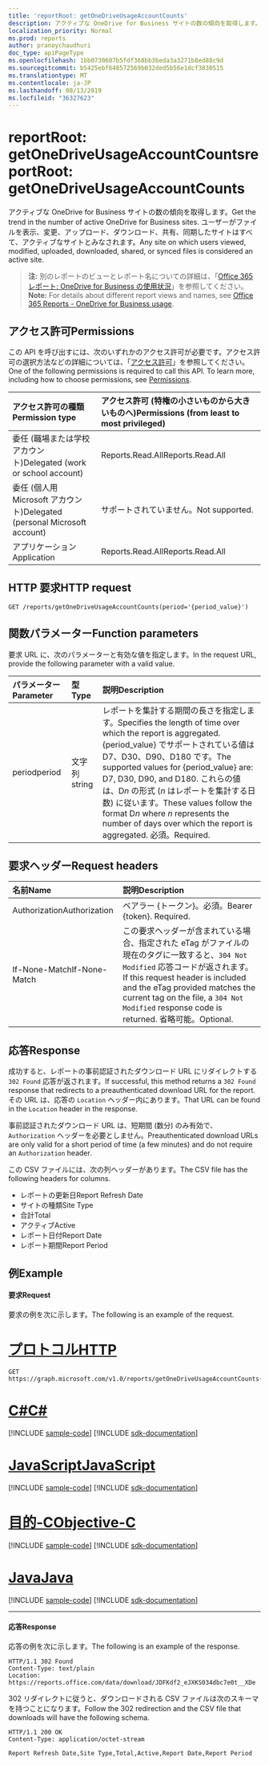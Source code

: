 ```yaml
---
title: 'reportRoot: getOneDriveUsageAccountCounts'
description: アクティブな OneDrive for Business サイトの数の傾向を取得します。 ユーザーがファイルを表示、変更、アップロード、ダウンロード、共有、同期したサイトはすべて、アクティブなサイトとみなされます。
localization_priority: Normal
ms.prod: reports
author: pranoychaudhuri
doc_type: apiPageType
ms.openlocfilehash: 1bb0730607b5fdf368bb3beda3a3271b8ed88c9d
ms.sourcegitcommit: b5425ebf648572569b032ded5b56e1dcf3830515
ms.translationtype: MT
ms.contentlocale: ja-JP
ms.lasthandoff: 08/13/2019
ms.locfileid: "36327623"
---
```

# <a name="reportroot-getonedriveusageaccountcounts"></a><span data-ttu-id="6a9a7-104">reportRoot: getOneDriveUsageAccountCounts</span><span class="sxs-lookup"><span data-stu-id="6a9a7-104">reportRoot: getOneDriveUsageAccountCounts</span></span>

<span data-ttu-id="6a9a7-105">アクティブな OneDrive for Business サイトの数の傾向を取得します。</span><span class="sxs-lookup"><span data-stu-id="6a9a7-105">Get the trend in the number of active OneDrive for Business sites.</span></span> <span data-ttu-id="6a9a7-106">ユーザーがファイルを表示、変更、アップロード、ダウンロード、共有、同期したサイトはすべて、アクティブなサイトとみなされます。</span><span class="sxs-lookup"><span data-stu-id="6a9a7-106">Any site on which users viewed, modified, uploaded, downloaded, shared, or synced files is considered an active site.</span></span>

> <span data-ttu-id="6a9a7-107">**注:** 別のレポートのビューとレポート名についての詳細は、「[Office 365 レポート: OneDrive for Business の使用状況](https://support.office.com/client/OneDrive-for-Business-usage-0de3b312-c4e8-4e4b-a02d-32b2f726a680)」を参照してください。</span><span class="sxs-lookup"><span data-stu-id="6a9a7-107">**Note:** For details about different report views and names, see [Office 365 Reports - OneDrive for Business usage](https://support.office.com/client/OneDrive-for-Business-usage-0de3b312-c4e8-4e4b-a02d-32b2f726a680).</span></span>

## <a name="permissions"></a><span data-ttu-id="6a9a7-108">アクセス許可</span><span class="sxs-lookup"><span data-stu-id="6a9a7-108">Permissions</span></span>

<span data-ttu-id="6a9a7-p103">この API を呼び出すには、次のいずれかのアクセス許可が必要です。アクセス許可の選択方法などの詳細については、「[アクセス許可](/graph/permissions-reference)」を参照してください。</span><span class="sxs-lookup"><span data-stu-id="6a9a7-p103">One of the following permissions is required to call this API. To learn more, including how to choose permissions, see [Permissions](/graph/permissions-reference).</span></span>

| <span data-ttu-id="6a9a7-111">アクセス許可の種類</span><span class="sxs-lookup"><span data-stu-id="6a9a7-111">Permission type</span></span>                        | <span data-ttu-id="6a9a7-112">アクセス許可 (特権の小さいものから大きいものへ)</span><span class="sxs-lookup"><span data-stu-id="6a9a7-112">Permissions (from least to most privileged)</span></span> |
| :------------------------------------- | :--------------------------------------- |
| <span data-ttu-id="6a9a7-113">委任 (職場または学校アカウント)</span><span class="sxs-lookup"><span data-stu-id="6a9a7-113">Delegated (work or school account)</span></span>     | <span data-ttu-id="6a9a7-114">Reports.Read.All</span><span class="sxs-lookup"><span data-stu-id="6a9a7-114">Reports.Read.All</span></span>                         |
| <span data-ttu-id="6a9a7-115">委任 (個人用 Microsoft アカウント)</span><span class="sxs-lookup"><span data-stu-id="6a9a7-115">Delegated (personal Microsoft account)</span></span> | <span data-ttu-id="6a9a7-116">サポートされていません。</span><span class="sxs-lookup"><span data-stu-id="6a9a7-116">Not supported.</span></span>                           |
| <span data-ttu-id="6a9a7-117">アプリケーション</span><span class="sxs-lookup"><span data-stu-id="6a9a7-117">Application</span></span>                            | <span data-ttu-id="6a9a7-118">Reports.Read.All</span><span class="sxs-lookup"><span data-stu-id="6a9a7-118">Reports.Read.All</span></span>                         |

## <a name="http-request"></a><span data-ttu-id="6a9a7-119">HTTP 要求</span><span class="sxs-lookup"><span data-stu-id="6a9a7-119">HTTP request</span></span>


<!-- { "blockType": "ignored" } --> 

```http
GET /reports/getOneDriveUsageAccountCounts(period='{period_value}')
```

## <a name="function-parameters"></a><span data-ttu-id="6a9a7-120">関数パラメーター</span><span class="sxs-lookup"><span data-stu-id="6a9a7-120">Function parameters</span></span>

<span data-ttu-id="6a9a7-121">要求 URL に、次のパラメーターと有効な値を指定します。</span><span class="sxs-lookup"><span data-stu-id="6a9a7-121">In the request URL, provide the following parameter with a valid value.</span></span>

| <span data-ttu-id="6a9a7-122">パラメーター</span><span class="sxs-lookup"><span data-stu-id="6a9a7-122">Parameter</span></span> | <span data-ttu-id="6a9a7-123">型</span><span class="sxs-lookup"><span data-stu-id="6a9a7-123">Type</span></span>   | <span data-ttu-id="6a9a7-124">説明</span><span class="sxs-lookup"><span data-stu-id="6a9a7-124">Description</span></span>                              |
| :-------- | :----- | :--------------------------------------- |
| <span data-ttu-id="6a9a7-125">period</span><span class="sxs-lookup"><span data-stu-id="6a9a7-125">period</span></span>    | <span data-ttu-id="6a9a7-126">文字列</span><span class="sxs-lookup"><span data-stu-id="6a9a7-126">string</span></span> | <span data-ttu-id="6a9a7-127">レポートを集計する期間の長さを指定します。</span><span class="sxs-lookup"><span data-stu-id="6a9a7-127">Specifies the length of time over which the report is aggregated.</span></span> <span data-ttu-id="6a9a7-128">{period_value} でサポートされている値は D7、D30、D90、D180 です。</span><span class="sxs-lookup"><span data-stu-id="6a9a7-128">The supported values for {period_value} are: D7, D30, D90, and D180.</span></span> <span data-ttu-id="6a9a7-129">これらの値は、D*n* の形式 (*n* はレポートを集計する日数) に従います。</span><span class="sxs-lookup"><span data-stu-id="6a9a7-129">These values follow the format D*n* where *n* represents the number of days over which the report is aggregated.</span></span> <span data-ttu-id="6a9a7-130">必須。</span><span class="sxs-lookup"><span data-stu-id="6a9a7-130">Required.</span></span> |

## <a name="request-headers"></a><span data-ttu-id="6a9a7-131">要求ヘッダー</span><span class="sxs-lookup"><span data-stu-id="6a9a7-131">Request headers</span></span>

| <span data-ttu-id="6a9a7-132">名前</span><span class="sxs-lookup"><span data-stu-id="6a9a7-132">Name</span></span>          | <span data-ttu-id="6a9a7-133">説明</span><span class="sxs-lookup"><span data-stu-id="6a9a7-133">Description</span></span>                              |
| :------------ | :--------------------------------------- |
| <span data-ttu-id="6a9a7-134">Authorization</span><span class="sxs-lookup"><span data-stu-id="6a9a7-134">Authorization</span></span> | <span data-ttu-id="6a9a7-p105">ベアラー {トークン}。必須。</span><span class="sxs-lookup"><span data-stu-id="6a9a7-p105">Bearer {token}. Required.</span></span>                |
| <span data-ttu-id="6a9a7-137">If-None-Match</span><span class="sxs-lookup"><span data-stu-id="6a9a7-137">If-None-Match</span></span> | <span data-ttu-id="6a9a7-138">この要求ヘッダーが含まれている場合、指定された eTag がファイルの現在のタグに一致すると、`304 Not Modified` 応答コードが返されます。</span><span class="sxs-lookup"><span data-stu-id="6a9a7-138">If this request header is included and the eTag provided matches the current tag on the file, a `304 Not Modified` response code is returned.</span></span> <span data-ttu-id="6a9a7-139">省略可能。</span><span class="sxs-lookup"><span data-stu-id="6a9a7-139">Optional.</span></span> |

## <a name="response"></a><span data-ttu-id="6a9a7-140">応答</span><span class="sxs-lookup"><span data-stu-id="6a9a7-140">Response</span></span>

<span data-ttu-id="6a9a7-141">成功すると、レポートの事前認証されたダウンロード URL にリダイレクトする `302 Found` 応答が返されます。</span><span class="sxs-lookup"><span data-stu-id="6a9a7-141">If successful, this method returns a `302 Found` response that redirects to a preauthenticated download URL for the report.</span></span> <span data-ttu-id="6a9a7-142">その URL は、応答の `Location` ヘッダー内にあります。</span><span class="sxs-lookup"><span data-stu-id="6a9a7-142">That URL can be found in the `Location` header in the response.</span></span>

<span data-ttu-id="6a9a7-143">事前認証されたダウンロード URL は、短期間 (数分) のみ有効で、`Authorization` ヘッダーを必要としません。</span><span class="sxs-lookup"><span data-stu-id="6a9a7-143">Preauthenticated download URLs are only valid for a short period of time (a few minutes) and do not require an `Authorization` header.</span></span>

<span data-ttu-id="6a9a7-144">この CSV ファイルには、次の列ヘッダーがあります。</span><span class="sxs-lookup"><span data-stu-id="6a9a7-144">The CSV file has the following headers for columns.</span></span>

- <span data-ttu-id="6a9a7-145">レポートの更新日</span><span class="sxs-lookup"><span data-stu-id="6a9a7-145">Report Refresh Date</span></span>
- <span data-ttu-id="6a9a7-146">サイトの種類</span><span class="sxs-lookup"><span data-stu-id="6a9a7-146">Site Type</span></span>
- <span data-ttu-id="6a9a7-147">合計</span><span class="sxs-lookup"><span data-stu-id="6a9a7-147">Total</span></span>
- <span data-ttu-id="6a9a7-148">アクティブ</span><span class="sxs-lookup"><span data-stu-id="6a9a7-148">Active</span></span>
- <span data-ttu-id="6a9a7-149">レポート日付</span><span class="sxs-lookup"><span data-stu-id="6a9a7-149">Report Date</span></span>
- <span data-ttu-id="6a9a7-150">レポート期間</span><span class="sxs-lookup"><span data-stu-id="6a9a7-150">Report Period</span></span>

## <a name="example"></a><span data-ttu-id="6a9a7-151">例</span><span class="sxs-lookup"><span data-stu-id="6a9a7-151">Example</span></span>

#### <a name="request"></a><span data-ttu-id="6a9a7-152">要求</span><span class="sxs-lookup"><span data-stu-id="6a9a7-152">Request</span></span>

<span data-ttu-id="6a9a7-153">要求の例を次に示します。</span><span class="sxs-lookup"><span data-stu-id="6a9a7-153">The following is an example of the request.</span></span>


# <a name="httptabhttp"></a>[<span data-ttu-id="6a9a7-154">プロトコル</span><span class="sxs-lookup"><span data-stu-id="6a9a7-154">HTTP</span></span>](#tab/http)
<!--{
  "blockType": "request",
  "isComposable": true,
  "name": "reportroot_getonedriveusageaccountcounts"
}-->

```http
GET https://graph.microsoft.com/v1.0/reports/getOneDriveUsageAccountCounts(period='D7')
```
# <a name="ctabcsharp"></a>[<span data-ttu-id="6a9a7-155">C#</span><span class="sxs-lookup"><span data-stu-id="6a9a7-155">C#</span></span>](#tab/csharp)
[!INCLUDE [sample-code](../includes/snippets/csharp/reportroot-getonedriveusageaccountcounts-csharp-snippets.md)]
[!INCLUDE [sdk-documentation](../includes/snippets/snippets-sdk-documentation-link.md)]

# <a name="javascripttabjavascript"></a>[<span data-ttu-id="6a9a7-156">JavaScript</span><span class="sxs-lookup"><span data-stu-id="6a9a7-156">JavaScript</span></span>](#tab/javascript)
[!INCLUDE [sample-code](../includes/snippets/javascript/reportroot-getonedriveusageaccountcounts-javascript-snippets.md)]
[!INCLUDE [sdk-documentation](../includes/snippets/snippets-sdk-documentation-link.md)]

# <a name="objective-ctabobjc"></a>[<span data-ttu-id="6a9a7-157">目的-C</span><span class="sxs-lookup"><span data-stu-id="6a9a7-157">Objective-C</span></span>](#tab/objc)
[!INCLUDE [sample-code](../includes/snippets/objc/reportroot-getonedriveusageaccountcounts-objc-snippets.md)]
[!INCLUDE [sdk-documentation](../includes/snippets/snippets-sdk-documentation-link.md)]

# <a name="javatabjava"></a>[<span data-ttu-id="6a9a7-158">Java</span><span class="sxs-lookup"><span data-stu-id="6a9a7-158">Java</span></span>](#tab/java)
[!INCLUDE [sample-code](../includes/snippets/java/reportroot-getonedriveusageaccountcounts-java-snippets.md)]
[!INCLUDE [sdk-documentation](../includes/snippets/snippets-sdk-documentation-link.md)]

---


#### <a name="response"></a><span data-ttu-id="6a9a7-159">応答</span><span class="sxs-lookup"><span data-stu-id="6a9a7-159">Response</span></span>

<span data-ttu-id="6a9a7-160">応答の例を次に示します。</span><span class="sxs-lookup"><span data-stu-id="6a9a7-160">The following is an example of the response.</span></span>

<!-- {
  "blockType": "response",
  "truncated": true,
  "@odata.type": "microsoft.graph.report"
} -->

```http
HTTP/1.1 302 Found
Content-Type: text/plain
Location: https://reports.office.com/data/download/JDFKdf2_eJXKS034dbc7e0t__XDe
```

<span data-ttu-id="6a9a7-161">302 リダイレクトに従うと、ダウンロードされる CSV ファイルは次のスキーマを持つことになります。</span><span class="sxs-lookup"><span data-stu-id="6a9a7-161">Follow the 302 redirection and the CSV file that downloads will have the following schema.</span></span>

<!-- { "blockType": "ignored" } --> 

```http
HTTP/1.1 200 OK
Content-Type: application/octet-stream

Report Refresh Date,Site Type,Total,Active,Report Date,Report Period
```
<!-- uuid: 8fcb5dbc-d5aa-4681-8e31-b001d5168d79 
2015-10-25 14:57:30 UTC -->
<!-- {
  "type": "#page.annotation",
  "description": "Example",
  "keywords": "",
  "section": "documentation",
  "tocPath": "",
  "suppressions": [
  ]
}-->
